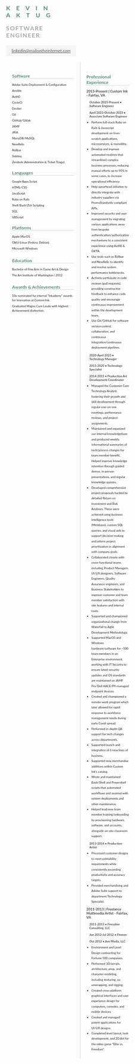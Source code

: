 
[comment]: # (Convert this to PDF using vscode markdown-pdf.  Disable display header footer and include default styles in extension settings.)

<style>
  :root {
    --primary-header  : rgb(80, 140, 125);
    --secondary-header: #aaa;
    --subheading-bg   : #444;
    --subheading-color: #555;
  }

  html {
    box-sizing      : border-box;
  }

  *,
  *::before,
  *::after {
    box-sizing      : inherit;
  }

  body {
    margin          : 0;
    font-size       : 0.5rem;
    font-family     : "Lato", sans-serif!important;
  }

  h1,
  h3,
  h4,
  h5 {
    margin          : 0.5rem 0 0.25rem 0;
    font-weight     : bold;
    color           : var(--subheading-bg);
  }

  h2 {
    color           : var(--primary-header);
    border-bottom   : 1px solid lightgrey;
  }

  h4 {
    margin-left: 0.5rem;
  }

  #header-container {
    display         : flex;
    flex-direction  : column;
    align-items     : center;
  }

  #header-name {
    color           : var(--primary-header);
    letter-spacing  : 1rem;
    text-transform  : uppercase;
    margin          : 0;
    padding         : 0;
    border          : none;
  }

  #header-title {
    color           : var(--secondary-header);
    letter-spacing  : 0.1rem;
    text-transform  : uppercase;
    font-size       : 1rem;
    margin          : 1rem 0 1.1rem 0;
    padding         : 0;
    border          : none;
  }

  #subheader {
    display         : flex;
    justify-content : center;
    margin          : 0 0 1rem 0;
    padding         : 0.5rem 0;
    width           : 100%;
    font-size       : 0.7rem;
    background-color: whitesmoke;
  }

  #subheader a {
    color           : var(--subheading-color);
  }

  #body-container {
    display         : flex;
  }

  #side-panel {
    padding         : 1rem;
    flex            : 0;
    min-width       : 200px;
    display         : flex;
    flex-direction  : column;
    border-right    : 1px solid lightgrey;
    line-height     : 0.75rem;
  }

  #main-content {
    padding         : 1rem;
    flex            : 1;
    display         : flex;
    flex-direction  : column;
    margin-right    : 10px;
  }

  .sidebar-list {
    margin          : 0;
    padding         : 0;
    list-style-type : none;
  }

  .sidebar-list li {
    margin          : 0.25rem 0;
  }

  .details {
    margin          : 0;
    line-height     : 0.9rem;
  }
</style>

<div id="header-container">
  <h1 id="header-name">Kevin Aktug</h1>
  <h1 id="header-title">Software Engineer</h1>
  <p  id="subheader">
    <a href="mailto:linkedin@mailontheinternet.com">linkedin@mailontheinternet.com</a>
  </p>
</div>

<div id="body-container">
  <div id="side-panel">
    <div>
      <h2>Software</h2>
      <ul class="sidebar-list">
        <li>Adobe Suite Deployment & Configuration</li>
        <li>Ansible</li>
        <li>Auth0</li>
        <li>CircleCI</li>
        <li>Docker</li>
        <li>Git</li>
        <li>GitHub/Gitlab</li>
        <li>JAMF</li>
        <li>JIRA</li>
        <li>MariaDB/MySQL</li>
        <li>NewRelic</li>
        <li>Rollbar</li>
        <li>Sidekiq</li>
        <li>Zendesk (Administration & Ticket Triage)</li>
      </ul>
      <h2>Languages</h2>
      <ul class="sidebar-list">
        <li>Google Apps Script</li>
        <li>HTML/CSS</li>
        <li>JavaScript</li>
        <li>Ruby on Rails</li>
        <li>Shell/Bash/Zsh Scripting</li>
        <li>SQL</li>
        <li>VBScript</li>
      </ul>
      <h2>Platforms</h2>
      <ul class="sidebar-list">
        <li>Apple MacOS</li>
        <li>GNU/Linux (Fedora, Debian)</li>
        <li>Microsoft Windows</li>
      </ul>
    </div>
    <div>
      <h2>Education</h2>
      <ul class="sidebar-list">
        <li>Bachelor of Fine Arts in Game Art &amp; Design</li>
        <li>The Art Institute of Washington | 2012</li>
      </ul>
    </div>
    <div>
      <h2>Awards & Achievements</h2>
      <ul class="sidebar-list">
        <li>10x nominated for internal "Inkademy" awards for Innovation at Custom Ink.</li>
        <li>Graduated Magna Cum Laude with Highest Achievement distinction.</li>
      </ul>
    </div>
  </div>
  <div id="main-content">
    <div id="experience">
      <h2>Professional Experience</h2>
      <h3>2013-Present | Custom Ink - Fairfax, VA</h3>
      <h4>October 2023-Present &bullet; Software Engineer</h4>
      <h4>April 2023-October 2023 &bullet; Associate Software Engineer</h4>
      <ul class="details">
        <li>
          Perform full-stack Ruby on Rails & Javascript development on from-scratch applications, microservices, & monoliths.
        </li>
        <li>
          Develop and improve automated routines that streamlined complex business processes, reducing manual efforts up to 90% in some cases, to increase operational efficiency.
        </li>
        <li>
          Help spearhead initiative to directly integrate with industry suppliers via PromoStandards-compliant APIs.
        </li>
        <li>
          Improved security and user management by migrating various applications away from bespoke authentication/authorization mechanisms to a consistent experience using Auth0 & OKTA.
        </li>
        <li>
          Use tools such as Rollbar and NewRelic to identify and resolve system performance bottlenecks.
        </li>
        <li>
          Actively participate in code reviews (pull requests), providing constructive feedback to enhance code quality and encourage continuous improvement within the development team.
        </li>
        <li>
          Use Git/GitHub for software version control, collaboration, and continuous integration/continuous deployment pipelines.
        </li>
      </ul>
      <h4>2020-April 2023 &bullet; Technology Manager</h4>
      <h4>2015-2020 &bullet; Technology Specialist</h4>
      <h4>2014-2015 &bullet; Production Art Development Coordinator</h4>
      <ul class="details">
        <li>
          Managed the Customer Care Technology Analyst, fostering their growth and skill development through regular one-on-one meetings, performance reviews, and project assignments.
        </li>
        <li>
          Maintained and organized our internal knowledgebase and produced weekly, informational summaries of tech/process changes for team member benefit. Helped improve knowledge retention through guided demos, in-person presentations, and regular knowledge quizzes.
        </li>
        <li>
          Developed comprehensive project proposals backed by detailed Return on Investment and Risk Analyses.  These were achieved using business intelligence tools (Metabase), custom SQL queries, and visual aids to support decision-making and inform project prioritization in alignment with company goals.
        </li>
        <li>
          Collaborated closely with cross-functional teams, including Product Managers, UI/UX designers, Software Engineers, Quality Assurance engineers, and Business Stakeholders to improve customer and team member satisfaction with site features and internal tools.
        </li>
        <li>
          Supported and championed organizational change from Waterfall to Agile Development Methodology.
        </li>
        <li>
          Supported MacOS and Windows hardware/software for ~500 team members in an Enterprise environment, working with IT Security to ensure latest security updates and OS standards are maintained on JAMF Pro/Dell KACE/P9-managed endpoint devices.
        </li>
        <li>
          Created and championed a remote-work program which later allowed for rapid response to workforce management needs during early Covid spread.
        </li>
        <li>
          Performed in-depth QA support for tech changes across departments.
        </li>
        <li>
          Supported launch and integration of 6 new lines of business.
        </li>
        <li>
          Supported new merchandise additions within Custom Ink's catalog.
        </li>
        <li>
          Wrote and maintained Bash/Shell and Powershell scripts that automated workflows and assisted with system deployments and other maintenance.
        </li>
        <li>
          Helped lead new team member training/onboarding by provisioning hardware, software, and accounts, alongside on-site classroom support.
        </li>
      </ul>
      <h4>2013-2014 &bullet; Production Artist</h4>
      <ul class="details">
        <li>
          Processed customer designs to meet printability requirements while consistently exceeding productivity and accuracy targets.
        </li>
        <li>
          Provided merchandising and Adobe Suite support to department Technology Specialist.
        </li>
      </ul>
      <h3>2011-2013 | Freelance Multimedia Artist - Fairfax, VA</h3>
      <h4>2011-2013 &bullet; Firesabre Consulting, LLC</h4>
      <h4>Jun 2012-Jul 2012 &bullet; Fiteeze</h4>
      <h4>Oct 2012 &bullet; Ave Media, LLC</h4>
      <ul class="details">
        <li>
          Environment and Level Design contracting for Fortune 500 companies.
        </li>
        <li>
          Performed 3D terrain, architecture, prop, and character modeling, including texturing, uv unwrapping, and rigging.
        </li>
        <li>
          Created cross-platform graphical interfaces and user experience design for computers, consoles, and mobile devices.
        </li>
        <li>
          Created and managed patent applications for UI/UX designs.
        </li>
        <li>
          Completed level layout, look development, and 2D Art for the video game "Elite vs. Freedom".
        </li>
      </ul>
    </div>
  </div>
</div>

